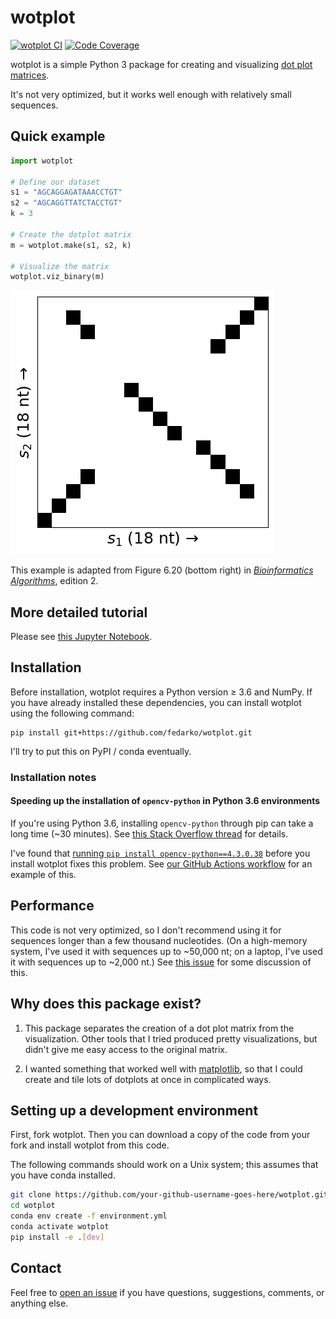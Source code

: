 # wotplot

<a href="https://github.com/fedarko/wotplot/actions/workflows/main.yml"><img src="https://github.com/fedarko/wotplot/actions/workflows/main.yml/badge.svg" alt="wotplot CI" /></a>
<a href="https://codecov.io/gh/fedarko/wotplot"><img src="https://codecov.io/gh/fedarko/wotplot/branch/main/graph/badge.svg" alt="Code Coverage" /></a>

wotplot is a simple Python 3 package for creating and visualizing
[dot plot matrices](https://en.wikipedia.org/wiki/Dot_plot_(bioinformatics)).

It's not very optimized, but it works well enough with relatively small sequences.

## Quick example

```python
import wotplot

# Define our dataset
s1 = "AGCAGGAGATAAACCTGT"
s2 = "AGCAGGTTATCTACCTGT"
k = 3

# Create the dotplot matrix
m = wotplot.make(s1, s2, k)

# Visualize the matrix
wotplot.viz_binary(m)
```

![Output dotplot from the above example](https://github.com/fedarko/wotplot/raw/main/docs/example_dotplot.png)

This example is adapted from Figure 6.20 (bottom right) in
[_Bioinformatics Algorithms_](https://www.bioinformaticsalgorithms.org), edition 2.

## More detailed tutorial

Please see [this Jupyter Notebook](https://nbviewer.org/github/fedarko/wotplot/blob/main/docs/Tutorial.ipynb).

## Installation

Before installation, wotplot requires a Python version ≥ 3.6 and NumPy.
If you have already installed these dependencies, you can install
wotplot using the following command:

```
pip install git+https://github.com/fedarko/wotplot.git
```

I'll try to put this on PyPI / conda eventually.

### Installation notes

#### Speeding up the installation of `opencv-python` in Python 3.6 environments

If you're using Python 3.6, installing `opencv-python` through pip can take a
long time (~30 minutes).
See [this Stack Overflow thread](https://stackoverflow.com/q/63669752)
for details.

I've found that
[running `pip install opencv-python==4.3.0.38`](https://stackoverflow.com/a/63669919)
before you install wotplot fixes this problem. See
[our GitHub Actions workflow](https://github.com/fedarko/wotplot/blob/ce702b63bf790c41d02b0493e3a7eebda6fcec70/.github/workflows/main.yml#L62-L63)
for an example of this.

## Performance

This code is not very optimized, so I don't recommend using it for sequences
longer than a few thousand nucleotides. (On a high-memory system, I've used it
with sequences up to ~50,000 nt; on a laptop, I've used it with sequences up to
~2,000 nt.) See [this issue](https://github.com/fedarko/wotplot/issues/2) for
some discussion of this.

## Why does this package exist?

1. This package separates the creation of a dot plot matrix from the visualization. Other tools that I tried produced pretty visualizations, but didn't give me easy access to the original matrix.

2. I wanted something that worked well with [matplotlib](https://matplotlib.org), so that I could create and tile lots of dotplots at once in complicated ways.

## Setting up a development environment

First, fork wotplot. Then you can download a copy of the code from your fork and
install wotplot from this code.

The following commands should work on a Unix system; this assumes that you have
conda installed.

```bash
git clone https://github.com/your-github-username-goes-here/wotplot.git
cd wotplot
conda env create -f environment.yml
conda activate wotplot
pip install -e .[dev]
```

## Contact

Feel free to [open an issue](https://github.com/fedarko/wotplot/issues) if you
have questions, suggestions, comments, or anything else.

